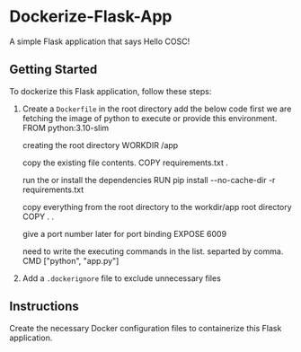 # Dockerize-Flask-App
A simple Flask application that says Hello COSC!

## Getting Started

To dockerize this Flask application, follow these steps:

1. Create a `Dockerfile` in the root directory
    add the below code 
    first we are fetching the image of python to execute or provide this environment.
    FROM python:3.10-slim

    creating the root directory
    WORKDIR /app

    copy the existing file contents.
    COPY requirements.txt .

    run the or install the dependencies
    RUN pip install --no-cache-dir -r requirements.txt

    copy everything from the root directory to the workdir/app root directory
    COPY . .

    give a port number later for port binding 
    EXPOSE 6009

    need to write the executing commands in the list. separted by comma.
    CMD ["python", "app.py"]

2. Add a `.dockerignore` file to exclude unnecessary files

## Instructions

Create the necessary Docker configuration files to containerize this Flask application. 